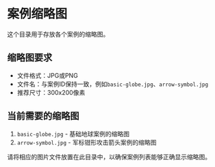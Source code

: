 # 案例缩略图

这个目录用于存放各个案例的缩略图。

## 缩略图要求

- 文件格式：JPG或PNG
- 文件名：与案例ID保持一致，例如`basic-globe.jpg`、`arrow-symbol.jpg`
- 推荐尺寸：300x200像素

## 当前需要的缩略图

1. `basic-globe.jpg` - 基础地球案例的缩略图
2. `arrow-symbol.jpg` - 军标钳形攻击箭头案例的缩略图

请将相应的图片文件放置在此目录中，以确保案例列表能够正确显示缩略图。
